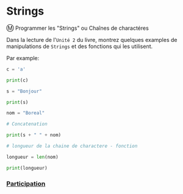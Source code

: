 # Strings

:m: Programmer les "Strings" ou Chaînes de charactéres


Dans la lecture de l'`Unité 2` du livre, montrez quelques examples de manipulations de `Strings` et des fonctions qui les utilisent.

Par example:

```python
c = 'a'

print(c)

s = "Bonjour"

print(s)

nom = "Boreal"

# Concatenation

print(s + " " + nom)

# longueur de la chaine de charactere - fonction

longueur = len(nom)

print(longueur)

```

### [Participation](.scripts/Participation.md)

